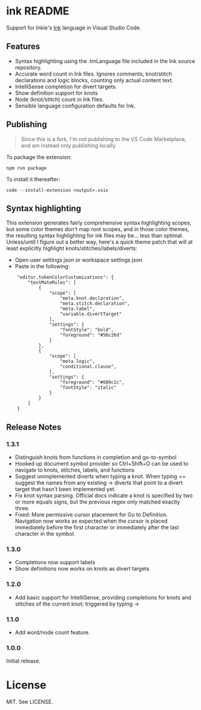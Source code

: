 # ink README

Support for Inkle's [Ink](https://github.com/inkle/ink) language in Visual Studio Code.

## Features

- Syntax highlighting using the .tmLanguage file included in the Ink source repository.
- Accurate word count in Ink files. Ignores comments, knot/stitch declarations and logic blocks, counting only actual content text.
- IntelliSense completion for divert targets.
- Show definition support for knots
- Node (knot/stitch) count in Ink files.
- Sensible language configuration defaults for Ink.

## Publishing

> Since this is a fork, I'm not publishing to the VS Code Marketplace, and am instead only publishing locally.

To package the extension:

	npm run package

To install it thereafter:

	code --install-extension <output>.vsix

## Syntax highlighting

This extension generates fairly comprehensive syntax highlighting scopes, but some color themes don't map root scopes, and in those color themes, the resulting syntax highlighting for ink files may be... less than optimal. Unless/until I figure out a better way, here's a quick theme patch that will at least explicitly highlight knots/stitches/labels/diverts:

- Open user settings json or workspace settings json
- Paste in the following:
```
    "editor.tokenColorCustomizations": {
        "textMateRules": [
            {
                "scope": [
                    "meta.knot.declaration",
                    "meta.stitch.declaration",
                    "meta.label",
                    "variable.divertTarget"
                ],
                "settings": {
                    "fontStyle": "bold",
                    "foreground": "#56c26d"
                }
            },
            {
                "scope": [
                    "meta.logic",
                    "conditional.clause",
                ],
                "settings": {
                    "foreground": "#089c1c",
                    "fontStyle": "italic"
                }
            }
        ]
    }
```

## Release Notes

### 1.3.1
- Distinguish knots from functions in completion and go-to-symbol
- Hooked up document symbol provider so Ctrl+Shift+O can be used to navigate to knots, stitches, labels, and functions
- Suggest unimplemented diverts when typing a knot. When typing == suggest the names from any existing -> diverts that point to a divert target that hasn't been implemented yet.
- Fix knot syntax parsing. Official docs indicate a knot is specified by two or more equals signs, but the previous regex only matched exactly three.
- Fixed: More permissive cursor placement for Go to Definition. Navigation now works as expected when the cursor is placed immediately before the first character or immediately after the last character in the symbol.

### 1.3.0
- Completions now support labels
- Show definitions now works on knots as divert targets

### 1.2.0
- Add basic support for IntelliSense, providing completions for knots and stitches of the current knot; triggered by typing ->

### 1.1.0
- Add word/node count feature.

### 1.0.0

Initial release.

# License

MIT. See LICENSE.
